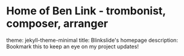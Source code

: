 # Home of Ben Link - trombonist, composer, arranger

theme: jekyll-theme-minimal
title: Blinkslide's homepage
description: Bookmark this to keep an eye on my project updates!
